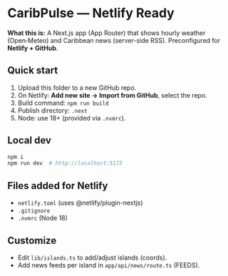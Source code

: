 # CaribPulse — Netlify Ready

**What this is:** A Next.js app (App Router) that shows hourly weather (Open‑Meteo) and Caribbean news (server-side RSS). Preconfigured for **Netlify + GitHub**.

## Quick start
1. Upload this folder to a new GitHub repo.
2. On Netlify: **Add new site → Import from GitHub**, select the repo.
3. Build command: `npm run build`
4. Publish directory: `.next`
5. Node: use 18+ (provided via `.nvmrc`).

## Local dev
```bash
npm i
npm run dev  # http://localhost:5173
```

## Files added for Netlify
- `netlify.toml` (uses @netlify/plugin-nextjs)
- `.gitignore`
- `.nvmrc` (Node 18)

## Customize
- Edit `lib/islands.ts` to add/adjust islands (coords).
- Add news feeds per island in `app/api/news/route.ts` (FEEDS).
